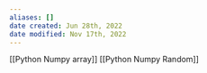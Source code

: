 ```yaml
---
aliases: []
date created: Jun 28th, 2022
date modified: Nov 17th, 2022
---
```

[[Python Numpy array]]
[[Python Numpy Random]]

